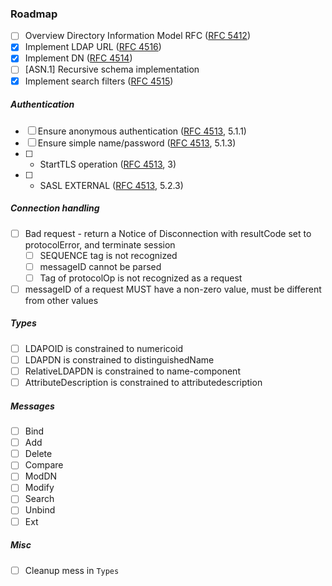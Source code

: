 ### Roadmap

- [ ] Overview Directory Information Model RFC ([RFC 5412](https://tools.ietf.org/pdf/rfc4512.pdf))
- [x] Implement LDAP URL ([RFC 4516](https://tools.ietf.org/pdf/rfc4516.pdf))
- [x] Implement DN ([RFC 4514](https://tools.ietf.org/pdf/rfc4514.pdf))
- [ ] [ASN.1] Recursive schema implementation
- [x] Implement search filters ([RFC 4515](https://tools.ietf.org/pdf/rfc4515.pdf))

##### Authentication

- [ ] Ensure anonymous authentication ([RFC 4513](https://tools.ietf.org/pdf/rfc4513.pdf), 5.1.1)
- [ ] Ensure simple name/password ([RFC 4513](https://tools.ietf.org/pdf/rfc4513.pdf), 5.1.3)
- [ ] * StartTLS operation ([RFC 4513](https://tools.ietf.org/pdf/rfc4513.pdf), 3)
- [ ] * SASL EXTERNAL ([RFC 4513](https://tools.ietf.org/pdf/rfc4513.pdf), 5.2.3)

##### Connection handling

- [ ] Bad request - return a Notice of Disconnection with resultCode set to protocolError, and terminate session
  - [ ] SEQUENCE tag is not recognized
  - [ ] messageID cannot be parsed
  - [ ] Tag of protocolOp is not recognized as a request
- [ ] messageID of a request MUST have a non-zero value, must be different from other values

##### Types

- [ ] LDAPOID is constrained to numericoid
- [ ] LDAPDN is constrained to distinguishedName
- [ ] RelativeLDAPDN is constrained to name-component
- [ ] AttributeDescription is constrained to attributedescription

##### Messages

- [ ] Bind
- [ ] Add
- [ ] Delete
- [ ] Compare
- [ ] ModDN
- [ ] Modify
- [ ] Search
- [ ] Unbind
- [ ] Ext

##### Misc

- [ ] Cleanup mess in `Types`